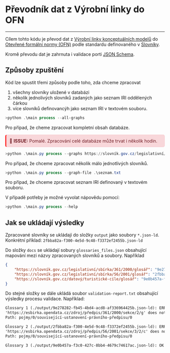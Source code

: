 # Převodník dat z Výrobní linky do OFN
---

Cílem tohto kódu je převod dat z [Výrobní linky konceptuálních modelů](https://oha03.dia.gov.cz/modelujeme/sluzby/auth-server/realms/assembly-line/protocol/openid-connect/auth?client_id=al-mission-control&redirect_uri=https%3A%2F%2Foha03.dia.gov.cz%2Fmodelujeme%2Foidc-signin-callback.html%3Fforward_uri%3DaHR0cHM6Ly9vaGEwMy5kaWEuZ292LmN6L21vZGVsdWplbWUvc2x1emJ5Lw%3D%3D&response_type=code&scope=openid&state=a5d673efc39740f38c8862a93df8139d&code_challenge=4Ft38QcjLuVUxp9-ast9yMYoBHAPa7-z2Xp-oNDVZTQ&code_challenge_method=S256&response_mode=query) do [Otevřené formální normy (OFN)](https://data.gov.cz/ofn/) podle standardu definovaného v [Slovníky](https://ofn.gov.cz/slovn%C3%ADky/draft/#konceptu%C3%A1ln%C3%AD-model-p%C5%99%C3%ADklady).

Kromě převodu dat je zahrnuta i validace porti [JSON Schema](https://ofn.gov.cz/slovn%C3%ADky/draft/#konceptu%C3%A1ln%C3%AD-model-p%C5%99%C3%ADklady:~:text=model%20v%20JSON%2DLD%2C-,JSON%20Schema,-%2C%20JSON%2DLD%20kontext).

## Způsoby zpuštění

Kód lze spustit třemi způsoby podle toho, zda chceme zpracovat

1.  všechny slovníky uložené v databázi
2.  několik jednolivých slovníků zadaných jako seznam IRI oddělených čárkou
3.  více slovníků definovancýh jako seznam IRI v textovém souboru.
   
```powershell
>python .\main process --all-graphs
```

Pro případ, že cheme zpracovat kompletní obsah databáze.

<div style="background-color: #f8d7da; color: #721c24; padding: 10px; border: 1px solid #f5c6cb; border-radius: 5px; border-left: 3px solid red; margin: 10px 0;;">
  🚨 <strong>ISSUE:</strong> Pomalé. Zpracování celé databáze může trvat i několik hodin.
</div>



```powershell
>python .\main.py process --graphs https://slovník.gov.cz/legislativní/sbírka/361/2000,https://slovník.gov.cz/legislativní/sbírka/56/2001/
```

Pro případ, že chceme zpracovat několik málo jednotlivých slovníků.

```powershell
>python .\main.py process --graph-file .\seznam.txt
```

Pro případ, že chceme zpracovat seznam IRI definovaný v textovém souboru.

V případě potřeby je možné vyvolat nápovědu pomocí:

```powershell
>python .\main.py process --help
```

## Jak se ukládají výsledky

Zpracované slovníky se ukládají do složky `output` jako soubory `*.json-ld`. Konkrétní příklad: `2fbba82a-f300-4e5d-9c48-f3372ef2455b.json-ld`

Do složky `docs` se ukládají sobury `glossaries_files.json` obsahující mapování mezi názvy zpracovaných slovníků a soubory. Například

```json
{
    "https://slovník.gov.cz/legislativní/sbírka/361/2000/glosář": "9e278282-fb45-4bd4-acd8-af336964425b.json-ld",
    "https://slovník.gov.cz/legislativní/sbírka/56/2001/glosář": "2fbba82a-f300-4e5d-9c48-f3372ef2455b.json-ld",
    "https://slovník.gov.cz/datový/turistické-cíle/glosář": "9e0b457a-f3c0-427c-8bb4-4679c74617ac.json-ld"
}
```
Do stejné složky se dále ukládá soubor `validation-report.txt` obsahující výsledky procesu validace. Například:

```txt
Glossary 1 (./output/9e278282-fb45-4bd4-acd8-af336964425b.json-ld): ERROR
'https://esbirka.opendata.cz/zdroj/předpis/361/2000/sekce/2/g' does not match '^https\\://opendata\\.eselpoint\\.cz/esel-esb/eli/cz/sb/.*$'
Path: pojmy/0/související-ustanovení-právního-předpisu/0

Glossary 2 (./output/2fbba82a-f300-4e5d-9c48-f3372ef2455b.json-ld): ERROR
'https://esbirka.opendata.cz/zdroj/předpis/56/2001/sekce/3/2/c' does not match '^https\\://opendata\\.eselpoint\\.cz/esel-esb/eli/cz/sb/.*$'
Path: pojmy/0/související-ustanovení-právního-předpisu/0

Glossary 3 (./output/9e0b457a-f3c0-427c-8bb4-4679c74617ac.json-ld): OK
```
